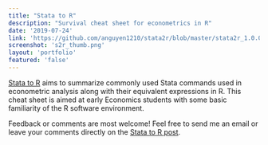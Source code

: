 ```yaml
---
title: "Stata to R"
description: "Survival cheat sheet for econometrics in R"
date: '2019-07-24'
link: 'https://github.com/anguyen1210/stata2r/blob/master/stata2r_1.0.0.pdf'
screenshot: 's2r_thumb.png'
layout: 'portfolio'
featured: 'false'
---
```


[Stata to R](https://github.com/anguyen1210/stata2r/blob/master/stata2r_1.0.0.pdf) aims to summarize commonly used Stata commands used in econometric analysis along with their equivalent expressions in R. This cheat sheet is aimed at early Economics students with some basic familiarity of the R software environment.   
  
Feedback or comments are most welcome! Feel free to send me an email or leave your comments directly on the [Stata to R post](https://mentalbreaks.rbind.io/posts/stata-to-r/).

